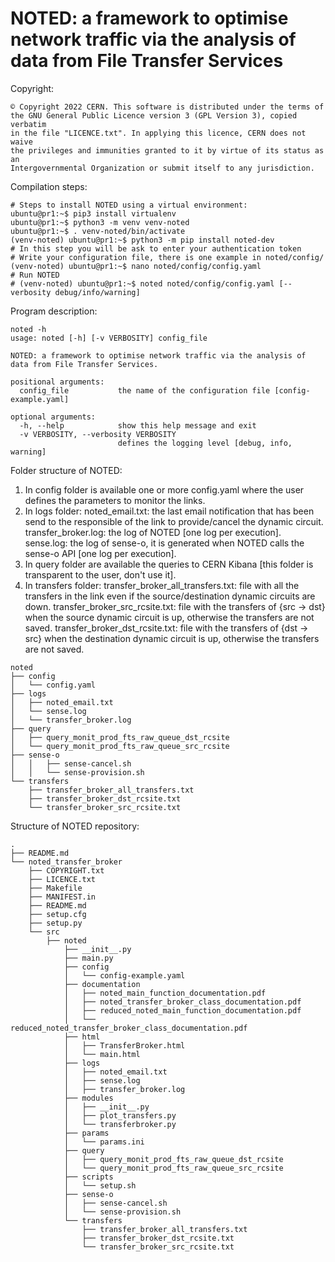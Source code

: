 # NOTED: a framework to optimise network traffic via the analysis of data from File Transfer Services

Copyright:
```
© Copyright 2022 CERN. This software is distributed under the terms of
the GNU General Public Licence version 3 (GPL Version 3), copied verbatim
in the file "LICENCE.txt". In applying this licence, CERN does not waive
the privileges and immunities granted to it by virtue of its status as an
Intergovernmental Organization or submit itself to any jurisdiction.
```

Compilation steps:
```
# Steps to install NOTED using a virtual environment:
ubuntu@pr1:~$ pip3 install virtualenv 
ubuntu@pr1:~$ python3 -m venv venv-noted
ubuntu@pr1:~$ . venv-noted/bin/activate
(venv-noted) ubuntu@pr1:~$ python3 -m pip install noted-dev
# In this step you will be ask to enter your authentication token
# Write your configuration file, there is one example in noted/config/
(venv-noted) ubuntu@pr1:~$ nano noted/config/config.yaml
# Run NOTED
# (venv-noted) ubuntu@pr1:~$ noted noted/config/config.yaml [--verbosity debug/info/warning]
```

Program description:
```
noted -h
usage: noted [-h] [-v VERBOSITY] config_file

NOTED: a framework to optimise network traffic via the analysis of data from File Transfer Services.

positional arguments:
  config_file           the name of the configuration file [config-example.yaml]

optional arguments:
  -h, --help            show this help message and exit
  -v VERBOSITY, --verbosity VERBOSITY
                        defines the logging level [debug, info, warning]
```

Folder structure of NOTED:
1. In config folder is available one or more config.yaml where the user defines the parameters to monitor the links.
2. In logs folder:
    noted_email.txt: the last email notification that has been send to the responsible of the link to provide/cancel the dynamic circuit.
    transfer_broker.log: the log of NOTED [one log per execution].
    sense.log: the log of sense-o, it is generated when NOTED calls the sense-o API [one log per execution].
3. In query folder are available the queries to CERN Kibana [this folder is transparent to the user, don't use it].
4. In transfers folder:
    transfer_broker_all_transfers.txt: file with all the transfers in the link even if the source/destination dynamic circuits are down.
    transfer_broker_src_rcsite.txt: file with the transfers of {src -> dst}  when the source dynamic circuit is up, otherwise the transfers are not saved.
    transfer_broker_dst_rcsite.txt: file with the transfers of {dst -> src}  when the destination dynamic circuit is up, otherwise the transfers are not saved.
```
noted
├── config
│   └── config.yaml
├── logs
│   ├── noted_email.txt
│   └── sense.log
│   └── transfer_broker.log
├── query
│   ├── query_monit_prod_fts_raw_queue_dst_rcsite
│   └── query_monit_prod_fts_raw_queue_src_rcsite
├── sense-o
│   │   ├── sense-cancel.sh
│   │   └── sense-provision.sh
└── transfers
    ├── transfer_broker_all_transfers.txt
    ├── transfer_broker_dst_rcsite.txt
    └── transfer_broker_src_rcsite.txt
```

Structure of NOTED repository:
```
.
├── README.md
└── noted_transfer_broker
    ├── COPYRIGHT.txt
    ├── LICENCE.txt
    ├── Makefile
    ├── MANIFEST.in
    ├── README.md
    ├── setup.cfg
    ├── setup.py
    └── src
        ├── noted
            ├── __init__.py
            ├── main.py
            ├── config
            │   └── config-example.yaml
            ├── documentation
            │   ├── noted_main_function_documentation.pdf
            │   ├── noted_transfer_broker_class_documentation.pdf
            │   ├── reduced_noted_main_function_documentation.pdf
            │   └── reduced_noted_transfer_broker_class_documentation.pdf
            ├── html
            │   ├── TransferBroker.html
            │   └── main.html
            ├── logs
            │   ├── noted_email.txt
            │   ├── sense.log
            │   ├── transfer_broker.log
            ├── modules
            │   ├── __init__.py
            │   ├── plot_transfers.py
            │   └── transferbroker.py
            ├── params
            │   └── params.ini
            ├── query
            │   ├── query_monit_prod_fts_raw_queue_dst_rcsite
            │   └── query_monit_prod_fts_raw_queue_src_rcsite
            ├── scripts
            │   └── setup.sh
            ├── sense-o
            │   ├── sense-cancel.sh
            │   └── sense-provision.sh
            └── transfers
                ├── transfer_broker_all_transfers.txt
                ├── transfer_broker_dst_rcsite.txt
                └── transfer_broker_src_rcsite.txt
```
